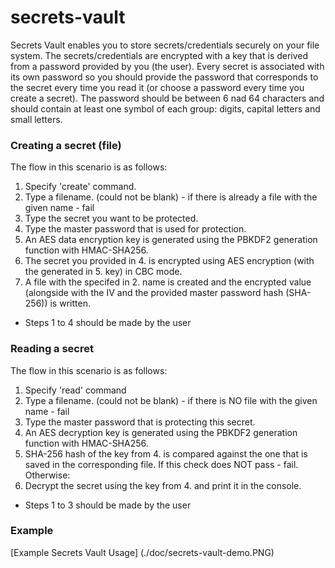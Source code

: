 # secrets-vault

Secrets Vault enables you to store secrets/credentials securely on your file system. The secrets/credentials are encrypted with a key that is derived from a password provided by you (the user). Every secret is associated with its own password so you should provide the password that corresponds to the secret every time you read it (or choose a password every time you create a secret). The password should be between 6 nad 64 characters and should contain at least one symbol of each group: digits, capital letters and small letters. 

### Creating a secret (file)

The flow in this scenario is as follows:

1. Specify 'create' command.
2. Type a filename. (could not be blank) - if there is already a file with the given name - fail
3. Type the secret you want to be protected.
4. Type the master password that is used for protection.
5. An AES data encryption key is generated using the PBKDF2 generation function with HMAC-SHA256.
6. The secret you provided in 4. is encrypted using AES encryption (with the generated in 5. key) in CBC mode.
7. A file with the specifed in 2. name is created and the encrypted value (alongside with the IV and the provided master password hash (SHA-256)) is written.

- Steps 1 to 4 should be made by the user

### Reading a secret

The flow in this scenario is as follows:

1. Specify 'read' command
2. Type a filename. (could not be blank) - if there is NO file with the given name - fail
3. Type the master password that is protecting this secret.
4. An AES decryption key is generated using the PBKDF2 generation function with HMAC-SHA256.
5. SHA-256 hash of the key from 4. is compared against the one that is saved in the corresponding file. If this check does NOT pass - fail. Otherwise:
6. Decrypt the secret using the key from 4. and print it in the console.

- Steps 1 to 3 should be made by the user

### Example
[Example Secrets Vault Usage] (./doc/secrets-vault-demo.PNG)
